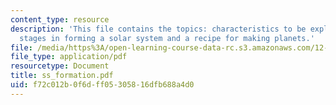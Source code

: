 ```yaml
---
content_type: resource
description: 'This file contains the topics: characteristics to be explained by theory,
  stages in forming a solar system and a recipe for making planets.'
file: /media/https%3A/open-learning-course-data-rc.s3.amazonaws.com/12-400-the-solar-system-spring-2006/f72c012b0f6dff05305816dfb688a4d0_ss_formation.pdf
file_type: application/pdf
resourcetype: Document
title: ss_formation.pdf
uid: f72c012b-0f6d-ff05-3058-16dfb688a4d0
---
```

